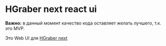# HGraber next react ui

**Важно:** в данный момент качество кода оставляет желать лучшего, т.к. это MVP.

Это Web UI для [HGraber next](https://github.com/gbh007/hgraber-next)
